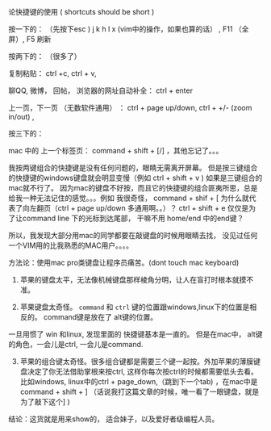 论快捷键的使用 ( shortcuts should be short )

按一下的： （先按下esc )  j k h l x (vim中的操作，如果也算的话） , F11 （全屏）, F5 刷新

按两下的： （很多了）

复制粘贴： ctrl +c, ctrl + v,

聊QQ, 微博， 回帖， 浏览器的网址自动补全： ctrl + enter

上一页，下一页 （无数软件通用） ： ctrl + page up/down,  ctrl + +/- (zoom in/out) ,

按三下的：

mac 中的 上一个标签页： command + shift + [/]   ，其他忘记了。。。

我按两键组合的快捷键是没有任何问题的，眼睛无需离开屏幕。 但是按三键组合的快捷键的windows键盘就会明显变慢（例如  ctrl + shift + v ) 如果是三键组合的mac就不行了。 因为mac的键盘不好按，而且它的快捷键的组合匪夷所思，总是给我一种无法记住的感觉。。。例如 我很奇怪， command + shif + [ 为什么就代表了向左翻页（ctrl + page up/down 多通用啊。。）？ ctrl + shift + e 仅仅是为了让command line 下的光标到达尾部， 干嘛不用 home/end 中的end键？

所以，我发现大部分用mac的同学都要在敲键盘的时候用眼睛去找， 没见过任何一个VIM用的比我熟悉的MAC用户。。。。


方法论：使用mac pro类键盘让程序员痛苦。(dont touch mac keyboard)

1. 苹果的键盘太平，无法像机械键盘那样棱角分明，让人在盲打时根本就摸不准。

2. 苹果键盘太奇怪。 `command` 和 `ctrl` 键的位置跟windows,linux下的位置是相反的。 command键是放在了 alt键的位置。

一旦用惯了 win 和linux, 发现里面的 快捷键基本是一直的。 但是在mac中， alt键的角色，一会儿是ctrl, 一会儿是command.

3. 苹果的组合键太奇怪。很多组合键都是需要三个键一起按。外加苹果的薄膜键盘决定了你无法借助掌根来按ctrl, 这样你每次按ctrl的时候都需要低头去看。  比如windows, linux中的ctrl + page_down,（跳到下一个tab) ，在mac中是 command + shift + ] （话说我打这篇文章的时候，唯一看了一眼键盘，就是为了敲下这个] )

结论：这货就是用来show的， 适合妹子，以及爱好者级编程人员。
